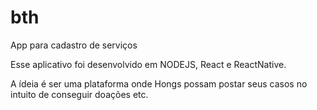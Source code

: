 # bth
App para cadastro de serviços

Esse aplicativo foi desenvolvido em NODEJS, React e ReactNative.

A ídeia é ser uma plataforma onde Hongs possam postar seus casos no intuito de conseguir doações etc. 

